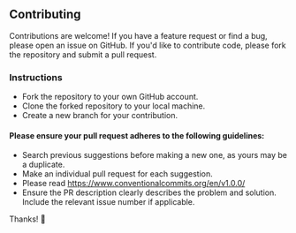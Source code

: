 ## Contributing

Contributions are welcome! If you have a feature request or find a bug, please open an issue on GitHub.
If you'd like to contribute code, please fork the repository and submit a pull request.

### Instructions

* Fork the repository to your own GitHub account.
* Clone the forked repository to your local machine.
* Create a new branch for your contribution.

#### Please ensure your pull request adheres to the following guidelines:

* Search previous suggestions before making a new one, as yours may be a duplicate.
* Make an individual pull request for each suggestion.
* Please read <https://www.conventionalcommits.org/en/v1.0.0/>
* Ensure the PR description clearly describes the problem and solution. Include the relevant issue number if applicable.

Thanks! 🍵
